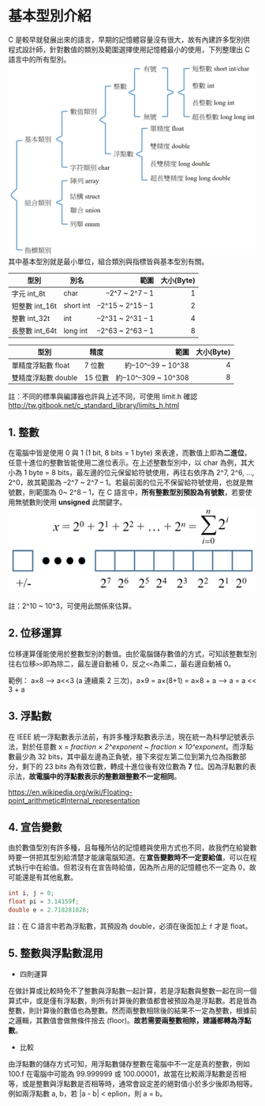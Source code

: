 # 基本型別介紹
C 是較早就發展出來的語言，早期的記憶體容量沒有很大，故有內建許多型別供程式設計師，針對數值的類別及範圍選擇使用記憶體最小的使用，下列整理出 C 語言中的所有型別。
![image](pic/data_type1.jpg)
其中基本型別就是最小單位，組合類別與指標皆與基本型別有關。

| 型別 | 別名 | 範圍 | 大小(Byte) |
| --- | --- | ---: | ---: |
| 字元 int_8t | char | –2^7 ~ 2^7 – 1 | 1 |
| 短整數 int_16t | short int | –2^15 ~ 2^15 – 1 | 2 |
| 整數 int_32t | int | –2^31 ~ 2^31 – 1 | 4 |
| 長整數 int_64t | long int | –2^63 ~ 2^63 – 1 | 8 |

| 型別 | 精度 | 範圍 | 大小(Byte) |
| --- | --- | ---: | ---: |
| 單精度浮點數 float | 7 位數 | 約–10^–39 ~ 10^38 | 4 |
| 雙精度浮點數 double | 15 位數 | 約–10^–309 ~ 10^308 | 8 |

註：不同的標準與編譯器也許與上述不同，可使用 limit.h 確認
http://tw.gitbook.net/c_standard_library/limits_h.html

## 1. 整數
在電腦中皆是使用 0 與 1 (1 bit, 8 bits = 1 byte) 來表達，而數值上即為**二進位**，任意十進位的整數皆能使用二進位表示。在上述整數型別中，以 char 為例，其大小為 1 byte = 8 bits，最左邊的位元保留給符號使用，再往右依序為 2^7, 2^6, ..., 2^0，故其範圍為 –2^7 ~ 2^7 – 1。若最前面的位元不保留給符號使用，也就是無號數，則範圍為 0~ 2^8 – 1，在 C 語言中，**所有整數型別預設為有號數**，若要使用無號數則使用 **unsigned** 此關鍵字。
![image](pic/binary.jpg)

註：2^10 ~ 10^3，可使用此關係來估算。

## 2. 位移運算
位移運算僅能使用於整數型別的數值。由於電腦儲存數值的方式，可知該整數型別往右位移`>>`即為除二，最左邊自動補 0，反之`<<`為乘二，最右邊自動補 0。

範例： a×8 --> a<<3 (a 連續乘 2 三次)，a×9 = a×(8+1) = a×8 + a --> a = a << 3 + a

## 3. 浮點數
在 IEEE 統一浮點數表示法前，有許多種浮點數表示法，現在統一為科學記號表示法，對於任意數 x = *fraction × 2^exponent* ~ *fraction × 10^exponent*。而浮點數最少為 32 bits，其中最左邊為正負號，接下來從左第二位到第九位為指數部分，剩下的 23 bits 為有效位數，轉成十進位後有效位數為 **7** 位。因為浮點數的表示法，**故電腦中的浮點數表示的整數跟整數不一定相同**。

https://en.wikipedia.org/wiki/Floating-point_arithmetic#Internal_representation

## 4. 宣告變數
由於數值型別有許多種，且每種所佔的記憶體與使用方式也不同，故我們在給變數時要一併把其型別給清楚才能讓電腦知道。在**宣告變數時不一定要給值**，可以在程式執行中在給值。但若沒有在宣告時給值，因為所占用的記憶體也不一定為 0，故可能還是有其他亂數。
```C
int i, j = 0;
float pi = 3.14159f;
double e = 2.718281828;
```
註：在 C 語言中若為浮點數，其預設為 double，必須在後面加上 `f` 才是 float。

## 5. 整數與浮點數混用
* 四則運算

在做計算或比較時免不了整數與浮點數一起計算，若是浮點數與整數一起在同一個算式中，或是僅有浮點數，則所有計算後的數值都會被預設為是浮點數。若是皆為整數，則計算後的數值也為整數。然而兩整數相除後的結果不一定為整數，根據前之邏輯，其數值會做無條件捨去 (floor)。**故若需要兩整數相除，建議都轉為浮點數**。

* 比較

由浮點數的儲存方式可知，用浮點數儲存整數在電腦中不一定是真的整數，例如 100.f 在電腦中可能為 99.999999 或 100.00001，故當在比較兩浮點數是否相等，或是整數與浮點數是否相等時，通常會設定差的絕對值小於多少後即為相等。例如兩浮點數 a, b，若 |a - b| < eplion，則 a = b。
